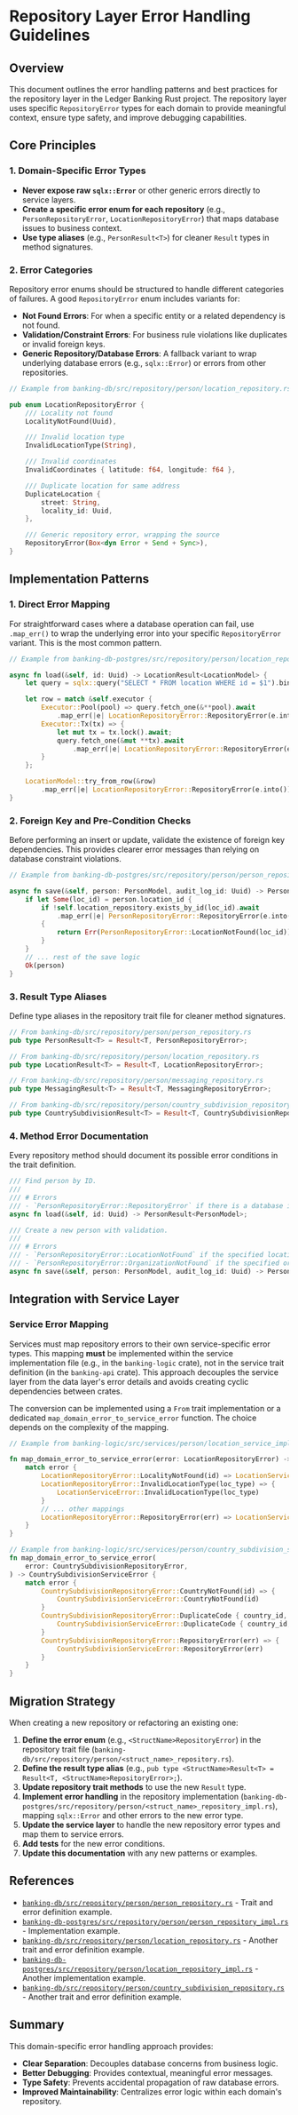 # Repository Layer Error Handling Guidelines

## Overview

This document outlines the error handling patterns and best practices for the repository layer in the Ledger Banking Rust project. The repository layer uses specific `RepositoryError` types for each domain to provide meaningful context, ensure type safety, and improve debugging capabilities.

## Core Principles

### 1. Domain-Specific Error Types
- **Never expose raw `sqlx::Error`** or other generic errors directly to service layers.
- **Create a specific error enum for each repository** (e.g., `PersonRepositoryError`, `LocationRepositoryError`) that maps database issues to business context.
- **Use type aliases** (e.g., `PersonResult<T>`) for cleaner `Result` types in method signatures.

### 2. Error Categories

Repository error enums should be structured to handle different categories of failures. A good `RepositoryError` enum includes variants for:
- **Not Found Errors**: For when a specific entity or a related dependency is not found.
- **Validation/Constraint Errors**: For business rule violations like duplicates or invalid foreign keys.
- **Generic Repository/Database Errors**: A fallback variant to wrap underlying database errors (e.g., `sqlx::Error`) or errors from other repositories.

```rust
// Example from banking-db/src/repository/person/location_repository.rs

pub enum LocationRepositoryError {
    /// Locality not found
    LocalityNotFound(Uuid),

    /// Invalid location type
    InvalidLocationType(String),

    /// Invalid coordinates
    InvalidCoordinates { latitude: f64, longitude: f64 },

    /// Duplicate location for same address
    DuplicateLocation {
        street: String,
        locality_id: Uuid,
    },

    /// Generic repository error, wrapping the source
    RepositoryError(Box<dyn Error + Send + Sync>),
}
```

## Implementation Patterns

### 1. Direct Error Mapping
For straightforward cases where a database operation can fail, use `.map_err()` to wrap the underlying error into your specific `RepositoryError` variant. This is the most common pattern.

```rust
// Example from banking-db-postgres/src/repository/person/location_repository_impl.rs

async fn load(&self, id: Uuid) -> LocationResult<LocationModel> {
    let query = sqlx::query("SELECT * FROM location WHERE id = $1").bind(id);

    let row = match &self.executor {
        Executor::Pool(pool) => query.fetch_one(&**pool).await
            .map_err(|e| LocationRepositoryError::RepositoryError(e.into()))?,
        Executor::Tx(tx) => {
            let mut tx = tx.lock().await;
            query.fetch_one(&mut **tx).await
                .map_err(|e| LocationRepositoryError::RepositoryError(e.into()))?
        }
    };

    LocationModel::try_from_row(&row)
        .map_err(|e| LocationRepositoryError::RepositoryError(e.into()))
}
```

### 2. Foreign Key and Pre-Condition Checks
Before performing an insert or update, validate the existence of foreign key dependencies. This provides clearer error messages than relying on database constraint violations.

```rust
// Example from banking-db-postgres/src/repository/person/person_repository_impl.rs

async fn save(&self, person: PersonModel, audit_log_id: Uuid) -> PersonResult<PersonModel> {
    if let Some(loc_id) = person.location_id {
        if !self.location_repository.exists_by_id(loc_id).await
            .map_err(|e| PersonRepositoryError::RepositoryError(e.into()))?
        {
            return Err(PersonRepositoryError::LocationNotFound(loc_id));
        }
    }
    // ... rest of the save logic
    Ok(person)
}
```

### 3. Result Type Aliases
Define type aliases in the repository trait file for cleaner method signatures.

```rust
// From banking-db/src/repository/person/person_repository.rs
pub type PersonResult<T> = Result<T, PersonRepositoryError>;

// From banking-db/src/repository/person/location_repository.rs
pub type LocationResult<T> = Result<T, LocationRepositoryError>;

// From banking-db/src/repository/person/messaging_repository.rs
pub type MessagingResult<T> = Result<T, MessagingRepositoryError>;

// From banking-db/src/repository/person/country_subdivision_repository.rs
pub type CountrySubdivisionResult<T> = Result<T, CountrySubdivisionRepositoryError>;
```

### 4. Method Error Documentation
Every repository method should document its possible error conditions in the trait definition.

```rust
/// Find person by ID.
///
/// # Errors
/// - `PersonRepositoryError::RepositoryError` if there is a database issue.
async fn load(&self, id: Uuid) -> PersonResult<PersonModel>;

/// Create a new person with validation.
///
/// # Errors
/// - `PersonRepositoryError::LocationNotFound` if the specified location doesn't exist.
/// - `PersonRepositoryError::OrganizationNotFound` if the specified organization doesn't exist.
async fn save(&self, person: PersonModel, audit_log_id: Uuid) -> PersonResult<PersonModel>;
```

## Integration with Service Layer

### Service Error Mapping
Services must map repository errors to their own service-specific error types. This mapping **must** be implemented within the service implementation file (e.g., in the `banking-logic` crate), not in the service trait definition (in the `banking-api` crate). This approach decouples the service layer from the data layer's error details and avoids creating cyclic dependencies between crates.

The conversion can be implemented using a `From` trait implementation or a dedicated `map_domain_error_to_service_error` function. The choice depends on the complexity of the mapping.

```rust
// Example from banking-logic/src/services/person/location_service_impl.rs

fn map_domain_error_to_service_error(error: LocationRepositoryError) -> LocationServiceError {
    match error {
        LocationRepositoryError::LocalityNotFound(id) => LocationServiceError::LocalityNotFound(id),
        LocationRepositoryError::InvalidLocationType(loc_type) => {
            LocationServiceError::InvalidLocationType(loc_type)
        }
        // ... other mappings
        LocationRepositoryError::RepositoryError(err) => LocationServiceError::RepositoryError(err),
    }
}

// Example from banking-logic/src/services/person/country_subdivision_service_impl.rs
fn map_domain_error_to_service_error(
    error: CountrySubdivisionRepositoryError,
) -> CountrySubdivisionServiceError {
    match error {
        CountrySubdivisionRepositoryError::CountryNotFound(id) => {
            CountrySubdivisionServiceError::CountryNotFound(id)
        }
        CountrySubdivisionRepositoryError::DuplicateCode { country_id, code } => {
            CountrySubdivisionServiceError::DuplicateCode { country_id, code }
        }
        CountrySubdivisionRepositoryError::RepositoryError(err) => {
            CountrySubdivisionServiceError::RepositoryError(err)
        }
    }
}
```

## Migration Strategy

When creating a new repository or refactoring an existing one:

1. **Define the error enum** (e.g., `<StructName>RepositoryError`) in the repository trait file (`banking-db/src/repository/person/<struct_name>_repository.rs`).
2. **Define the result type alias** (e.g., `pub type <StructName>Result<T> = Result<T, <StructName>RepositoryError>;`).
3. **Update repository trait methods** to use the new `Result` type.
4. **Implement error handling** in the repository implementation (`banking-db-postgres/src/repository/person/<struct_name>_repository_impl.rs`), mapping `sqlx::Error` and other errors to the new error type.
5. **Update the service layer** to handle the new repository error types and map them to service errors.
6. **Add tests** for the new error conditions.
7. **Update this documentation** with any new patterns or examples.

## References

- [`banking-db/src/repository/person/person_repository.rs`](../../banking-db/src/repository/person/person_repository.rs) - Trait and error definition example.
- [`banking-db-postgres/src/repository/person/person_repository_impl.rs`](../../banking-db-postgres/src/repository/person/person_repository_impl.rs) - Implementation example.
- [`banking-db/src/repository/person/location_repository.rs`](../../banking-db/src/repository/person/location_repository.rs) - Another trait and error definition example.
- [`banking-db-postgres/src/repository/person/location_repository_impl.rs`](../../banking-db-postgres/src/repository/person/location_repository_impl.rs) - Another implementation example.
- [`banking-db/src/repository/person/country_subdivision_repository.rs`](../../banking-db/src/repository/person/country_subdivision_repository.rs) - Another trait and error definition example.

## Summary

This domain-specific error handling approach provides:
- **Clear Separation**: Decouples database concerns from business logic.
- **Better Debugging**: Provides contextual, meaningful error messages.
- **Type Safety**: Prevents accidental propagation of raw database errors.
- **Improved Maintainability**: Centralizes error logic within each domain's repository.